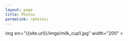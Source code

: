 ```yaml
---
layout: page
title: Photos
permalink: /photos/
---
```

<html lang="en">


<div>
img src="{{site.url}}/imgs/milk_cup1.jpg" width="200" >
</div>

</html>